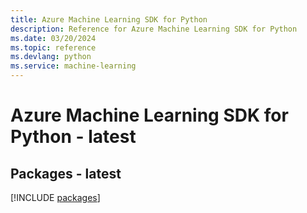 ```yaml
---
title: Azure Machine Learning SDK for Python
description: Reference for Azure Machine Learning SDK for Python
ms.date: 03/20/2024
ms.topic: reference
ms.devlang: python
ms.service: machine-learning
---
```

# Azure Machine Learning SDK for Python - latest
## Packages - latest
[!INCLUDE [packages](machine-learning-index.md)]